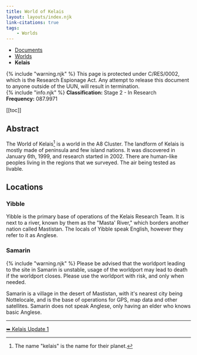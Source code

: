 ```yaml
---
title: World of Kelais
layout: layouts/index.njk
link-citations: true
tags:
    - Worlds
---
```

<nav class="text-sm breadcrumbs pb-5">
    <ul>
        <li><a href="/docs">Documents</a></li>
        <li><a href="/docs/world">Worlds</a></li>
        <li><b>Kelais</b></li>
    </ul>
</nav>

<div class="grid gap-4">
<div class="alert alert-error shadow-lg">
    <div>
        {% include "warning.njk" %}
        <span>
            This page is protected under C/RES/0002, which is the Research Espionage Act. Any attempt to release this document to anyone outside of the UUN, will result in termination.
        </span>
    </div>
</div>

<div class="alert shadow-lg">
    <div>
    {% include "info.njk" %}
    <span>
        <b>Classification:</b> <span class="text-orange-500">Stage 2 - In Research</span><br>
        <b>Frequency:</b> 087.9971
    </span>
    </div>
</div>
</div>

[[toc]]

## Abstract
The World of Kelais[^1] is a world in the A8 Cluster. The landform of Kelais is mostly made of peninsula and few island nations. It was discovered in January 6th, 1999, and research started in 2002. There are human-like peoples living in the regions that we surveyed. The air being tested as livable.

## Locations

### Yibble
Yibble is the primary base of operations of the Kelais Research Team. It is next to a river, known by them as the "Masta' River," which borders another nation called Mastistan. The locals of Yibble speak English, however they refer to it as Anglese.

### Samarin
<div class="alert alert-warning shadow-lg mb-4">
<div>
{% include "warning.njk" %}
<span>Please be advised that the worldport leading to the site in Samarin is unstable, usage of the worldport may lead to death if the worldport closes. Please use the worldport with risk, and only when needed.</span></div></div>

Samarin is a village in the desert of Mastistan, with it's nearest city being Nottelocale, and is the base of operations for GPS, map data and other satellites. Samarin does not speak Anglese, only having an elder who knows basic Anglese.

<hr>
<a href="/docs/world/kelais/update-1">➥ Kelais Update 1</a>

[^1]: The name "kelais" is the name for their planet.